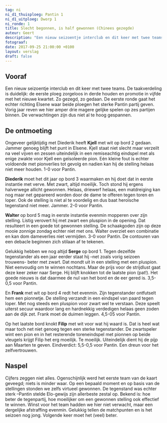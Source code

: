 ```yaml
---
tag: ni
ni_d1_thuisploeg: Pantin 1
ni_d1_uitploeg: Dworp 1
ni_ronde: 1
title: Slecht begonnen, is half gewonnen (Chinees gezegde)
auteur: Geert
description: "Een nieuw seizoentje interclub en dit keer met twee teams. De taakverdeling is duidelijk: de eerste ploeg zorgeloos in derde houden en promotie in vijfde met het nieuwe kwartet."
fotograaf:
date: 2017-09-25 21:00:00 +0100
layout: verslag
draft: false
---
```

## Vooraf

Een nieuw seizoentje interclub en dit keer met twee teams. De taakverdeling is duidelijk: de eerste ploeg zorgeloos in derde houden en promotie in vijfde met het nieuwe kwartet. Zo gezegd, zo gedaan. De eerste ronde gaat het echter richting Elsene waar beide ploegen het sterke Pantin partij geven. Vorig jaar reven we hier amper drie magere gelijke spelen op zes partijen binnen. De verwachtingen zijn dus niet al te hoog gespannen.<!--more-->

## De ontmoeting

Ongeveer gelijktijdig met Diederik heeft **Kjell** met wit op bord 2 gedaan. Jammer genoeg blijft het punt in Elsene. Kjell staat niet slecht maar verzeilt na veel vijven en zessen uiteindelijk in een remiseachtig eindspel met als enige zwakte voor Kjell een geïsoleerde pion. Eén kleine fout is echter voldoende met pionverlies tot gevolg en nadien kan hij de stelling helaas niet meer houden. 1-0 voor Pantin.

**Diederik** moet het dit jaar op bord 3 waarmaken en hij doet dat in eerste instantie met verve. Met zwart, altijd moeilijk. Toch stond hij ergens halverwege allicht gewonnen. Helaas, driewerf helaas, een matdreiging kan nog maar net gepareerd worden door de dame te offeren tegen toren en loper. Ook de stelling is niet al te voordelig en dus baat heroïsche tegenstand niet meer. Jammer. 2-0 voor Pantin.

**Walter** op bord 5 mag in eerste instantie evenmin mopperen over zijn stelling. Listig verovert hij met zwart een pluspion in de opening. Dat resulteert in een goede tot gewonnen stelling. De schaakgoden zijn op deze mooie zonnige zondag echter niet met ons. Walter overziet een combinatie en kan dom dameverlies niet vermijden. 3-0 voor Pantin. De contouren van een debacle beginnen zich stilaan af te tekenen.

Gelukkig hebben we nog altijd **Serge** op bord 1. Tegen dezelfde tegenstander als een jaar eerder staat hij –net zoals vorig seizoen trouwens- beter met zwart. Dat mondt uit in een stelling met een pluspion. Niet eenvoudig om te winnen nochtans. Maar de prijs voor de strijdlust gaat deze keer zeker naar Serge. Hij blijft knokken tot de laatste pion (pat!). Het goede nieuws is dat daarmee de nul van het bord en de eer gered is. 3,5-0,5 voor Pantin.

En **Frank** met wit op bord 4 redt het evenmin. Zijn tegenstander ontfutselt hem een pionnetje. De stelling verzandt in een eindspel van paard tegen loper. Met nog steeds een pluspion voor zwart wel te verstaan. Deze speelt uiterst secuur waardoor lang en hardnekkig verdedigen helaas geen zoden aan de dijk zet. Frank moet de duimen leggen. 4,5-05 voor Pantin.

Op het laatste bord knokt **Filip** met wit voor wat hij waard is. Dat is heel wat maar toch net niet genoeg tegen een sterke tegenstander. De zwartspeler wint een pion en in het resterende toreneindspel met pionnen op beide vleugels krijgt Filip het erg moeilijk. Te moeilijk. Uiteindelijk dient hij de pijp aan Maarten te geven. Eindverdict: 5,5-0,5 voor Pantin. Een dreun voor het zelfvertrouwen.

## Naspel

Cijfers zeggen niet alles. Ogenschijnlijk werd het eerste team van de kaart geveegd; niets is minder waar. Op een bepaald moment en op basis van de stellingen stonden we zelfs virtueel gewonnen. De tegenstand was echter sterk –Pantin stelde Elo-gewijs zijn allerbeste zestal op. Bekend is: hoe beter de tegenpartij, hoe moeilijker om een gewonnen stelling ook effectief te winnen. Winst voor het team hadden we hier niet verwacht, maar een dergelijke afstraffing evenmin. Gelukkig tellen de matchpunten en is het seizoen nog jong. Volgende keer moet het (veel) beter.
